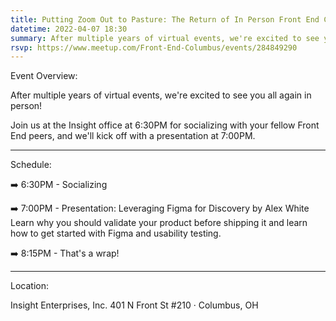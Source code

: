```yaml
---
title: Putting Zoom Out to Pasture: The Return of In Person Front End Columbus!
datetime: 2022-04-07 18:30
summary: After multiple years of virtual events, we're excited to see you all again in person!
rsvp: https://www.meetup.com/Front-End-Columbus/events/284849290
---
```

Event Overview:

<page-paragraph>
After multiple years of virtual events, we're excited to see you all again in person!

Join us at the Insight office at 6:30PM for socializing with your fellow Front End peers, and we'll kick off with a presentation at 7:00PM.
</page-paragraph>

---

Schedule:

<page-paragraph>
➡️ 6:30PM - Socializing

➡️ 7:00PM - Presentation: Leveraging Figma for Discovery by Alex White
Learn why you should validate your product before shipping it and learn how to get started with Figma and usability testing.

➡️ 8:15PM - That's a wrap!
</page-paragraph>

--- 
Location:

Insight Enterprises, Inc.
401 N Front St #210 · Columbus, OH
